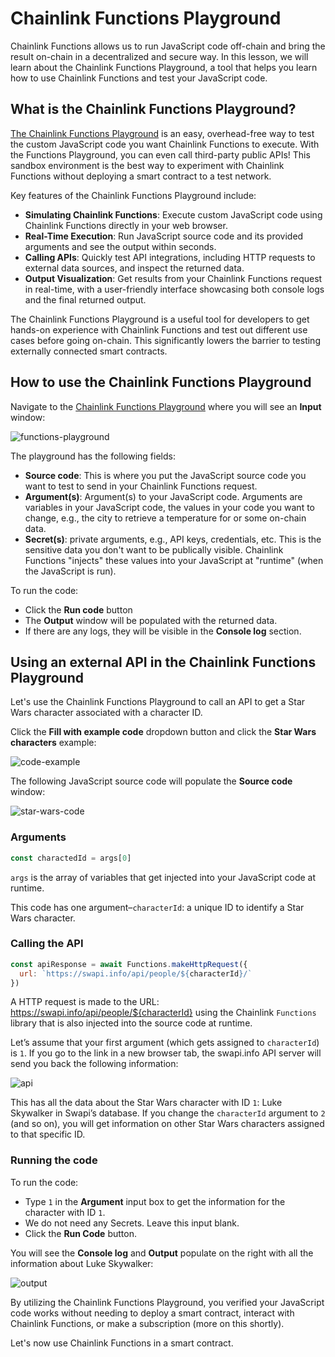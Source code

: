 # Chainlink Functions Playground

Chainlink Functions allows us to run JavaScript code off-chain and bring the result on-chain in a decentralized and secure way. In this lesson, we will learn about the Chainlink Functions Playground, a tool that helps you learn how to use Chainlink Functions and test your JavaScript code. 

## What is the Chainlink Functions Playground?

[The Chainlink Functions Playground](https://functions.chain.link/playground/60f46de7-d42a-45d6-aade-e41a15160dbe) is an easy, overhead-free way to test the custom JavaScript code you want Chainlink Functions to execute. With the Functions Playground, you can even call third-party public APIs! This sandbox environment is the best way to experiment with Chainlink Functions without deploying a smart contract to a test network.

Key features of the Chainlink Functions Playground include:

- **Simulating Chainlink Functions**: Execute custom JavaScript code using Chainlink Functions directly in your web browser.
- **Real-Time Execution**: Run JavaScript source code and its provided arguments and see the output within seconds.
- **Calling APIs**: Quickly test API integrations, including HTTP requests to external data sources, and inspect the returned data.
- **Output Visualization**: Get results from your Chainlink Functions request in real-time, with a user-friendly interface showcasing both console logs and the final returned output.

The Chainlink Functions Playground is a useful tool for developers to get hands-on experience with Chainlink Functions and test out different use cases before going on-chain. This significantly lowers the barrier to testing externally connected smart contracts.

## How to use the Chainlink Functions Playground

Navigate to the [Chainlink Functions Playground](https://functions.chain.link/playground) where you will see an **Input** window:

![functions-playground](../assets/functions-playground.png)

The playground has the following fields:

- **Source code**: This is where you put the JavaScript source code you want to test to send in your Chainlink Functions request.
- **Argument(s)**: Argument(s) to your JavaScript code. Arguments are variables in your JavaScript code, the values in your code you want to change, e.g., the city to retrieve a temperature for or some on-chain data.
- **Secret(s)**: private arguments, e.g., API keys, credentials, etc. This is the sensitive data you don't want to be publically visible. Chainlink Functions "injects" these values into your JavaScript at "runtime" (when the JavaScript is run).

To run the code:

- Click the **Run code** button 
- The **Output** window will be populated with the returned data. 
- If there are any logs, they will be visible in the **Console log** section.

## Using an external API in the Chainlink Functions Playground

Let's use the Chainlink Functions Playground to call an API to get a Star Wars character associated with a character ID.

Click the **Fill with example code** dropdown button and click the **Star Wars characters** example:

![code-example](../assets/code-example.png)

The following JavaScript source code will populate the **Source code** window:

![star-wars-code](../assets/star-wars-code.png)

### Arguments 

```javascript
const charactedId = args[0]
```

`args` is the array of variables that get injected into your JavaScript code at runtime.

This code has one argument–`characterId`: a unique ID to identify a Star Wars character. 

### Calling the API

```javascript
const apiResponse = await Functions.makeHttpRequest({
  url: `https://swapi.info/api/people/${characterId}/`
})
```

A HTTP request is made to the URL: https://swapi.info/api/people/${characterId} using the Chainlink `Functions` library that is also injected into the source code at runtime.

Let’s assume that your first argument (which gets assigned to `characterId`) is `1`. If you go to the link in a new browser tab, the swapi.info API server will send you back the following information:

![api](../assets/api.png)

This has all the data about the Star Wars character with ID `1`: Luke Skywalker in Swapi’s database. If you change the `characterId` argument to `2` (and so on), you will get information on other Star Wars characters assigned to that specific ID.

### Running the code

To run the code:

- Type `1` in the **Argument** input box to get the information for the character with ID `1`.
- We do not need any Secrets. Leave this input blank.
- Click the **Run Code** button.

You will see the **Console log** and **Output** populate on the right with all the information about Luke Skywalker:

![output](../assets/output.png)

By utilizing the Chainlink Functions Playground, you verified your JavaScript code works without needing to deploy a smart contract, interact with Chainlink Functions, or make a subscription (more on this shortly).

Let's now use Chainlink Functions in a smart contract.
